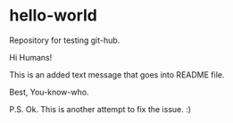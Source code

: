 # hello-world
Repository for testing git-hub.


Hi Humans!

This is an added text message that goes into README file.

Best,
You-know-who.

P.S. Ok. This is another attempt to fix the issue. :)
